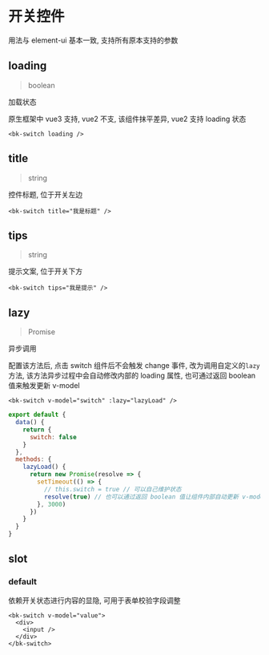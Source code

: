 # 开关控件

用法与 element-ui 基本一致, 支持所有原本支持的参数

## loading
> boolean

加载状态

原生框架中 vue3 支持, vue2 不支, 该组件抹平差异, vue2 支持 loading 状态

```vue
<bk-switch loading />
```

## title
> string

控件标题, 位于开关左边

```vue
<bk-switch title="我是标题" />
```

## tips
> string

提示文案, 位于开关下方

```vue
<bk-switch tips="我是提示" />
```

## lazy
> Promise

异步调用

配置该方法后, 点击 switch 组件后不会触发 change 事件, 改为调用自定义的`lazy`方法, 该方法异步过程中会自动修改内部的 loading 属性, 也可通过返回 boolean 值来触发更新 v-model

```vue
<bk-switch v-model="switch" :lazy="lazyLoad" />
```

```javascript
export default {
  data() {
    return {
      switch: false
    }
  },
  methods: {
    lazyLoad() {
      return new Promise(resolve => {
        setTimeout(() => {
          // this.switch = true // 可以自己维护状态
          resolve(true) // 也可以通过返回 boolean 值让组件内部自动更新 v-model
        }, 3000)
      })
    }
  }
}
```

## slot

### default

依赖开关状态进行内容的显隐, 可用于表单校验字段调整

```vue
<bk-switch v-model="value">
  <div>
    <input />
  </div>
</bk-switch>
```
